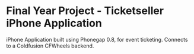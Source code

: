 Final Year Project - Ticketseller iPhone Application
=========================

iPhone Application built using Phonegap 0.8, for event ticketing. Connects to a Coldfusion CFWheels backend.
